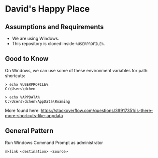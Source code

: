 # David's Happy Place

## Assumptions and Requirements
- We are using Windows.
- This repository is cloned inside `%USERPROFILE%`.

## Good to Know
On Windows, we can use some of these environment variables for path shortcuts:

```Shell
> echo %USERPROFILE%
C:\Users\dchen

> echo %APPDATA%
C:\Users\dchen\AppData\Roaming
```
More found here: https://stackoverflow.com/questions/39917351/is-there-more-shortcuts-like-appdata

## General Pattern
Run Windows Command Prompt as administrator

```Shell
mklink <destination> <source>
```